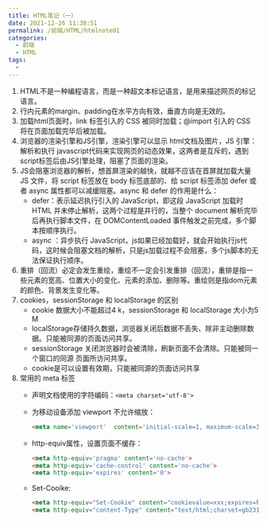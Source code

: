 ```yaml
---
title: HTML笔记（一）
date: 2021-12-26 11:38:51
permalink: /前端/HTML/htmlnote01
categories:
  - 前端
  - HTML
tags:
  -
---
```

1. HTML不是一种编程语言，而是一种超文本标记语言，是用来描述网页的标记语言。
2. 行内元素的margin、padding在水平方向有效，垂直方向是无效的。
3. 加载html页面时，link 标签引入的 CSS 被同时加载；@import 引入的 CSS 将在页面加载完毕后被加载。
4. 浏览器的渲染引擎和JS引擎，渲染引擎可以显示 html文档及图片，JS 引擎：解析和执行 javascript代码来实现网页的动态效果，这两者是互斥的，遇到script标签后由JS引擎处理，阻塞了页面的渲染。
5. JS会阻塞浏览器的解析，想首屏渲染的越快，就越不应该在首屏就加载大量 JS 文件，将 script 标签放在 body 标签底部的、给 script 标签添加 defer 或者 async 属性都可以减缓阻塞。async 和 defer 的作用是什么：
   - defer：表示延迟执行引入的 JavaScript，即这段 JavaScript 加载时 HTML 并未停止解析，这两个过程是并行的，当整个 document 解析完毕后再执行脚本文件，在 DOMContentLoaded 事件触发之前完成，多个脚本按顺序执行。
   - async ：异步执行 JavaScript，js如果已经加载好，就会开始执行js代码，这时候会阻塞文档的解析，只是js加载过程不会阻塞，多个js脚本的无法保证执行顺序。
6. 重排（回流）必定会发生重绘，重绘不一定会引发重排（回流），重排是指一些元素的宽高、位置大小的变化、元素的添加、删除等。重绘则是指dom元素的颜色、背景发生变化等。
7. cookies，sessionStorage 和 localStorage 的区别
   - cookie 数据大小不能超过4 k，sessionStorage 和 localStorage 大小为5 M
   - localStorage存储持久数据，浏览器关闭后数据不丢失、除非主动删除数据。只能被同源的页面访问共享。
   - sessionStorage 关闭浏览器时会被清除，刷新页面不会清除。只能被同一个窗口的同源 页面所访问共享。
   - cookie是可以设置有效期，只能被同源的页面访问共享
8. 常用的 meta 标签
   - 声明文档使用的字符编码：``<meta charset='utf-8'>``
   - 为移动设备添加 viewport 不允许缩放：

     ```html
     <meta name='viewport'  content='initial-scale=1, maximum-scale=3, minimum-scale=1, user-scalable=no'>
     ```
   - http-equiv属性，设置页面不缓存：

     ```html
     <meta http-equiv='pragma' content='no-cache'> 
     <meta http-equiv='cache-control' content='no-cache'> 
     <meta http-equiv='expires' content='0'>
     ```
   - Set-Cooike:

     ```html
     <meta http-equiv="Set-Cookie" content="cookievalue=xxx;expires=Friday,12-Jan-200118:18:18GMT；path=/">
     <meta http-equiv="content-Type" content="text/html;charset=gb2312">
     ```

